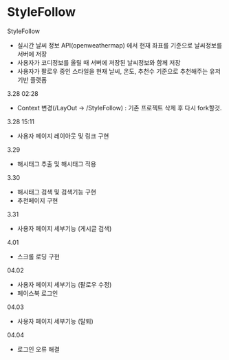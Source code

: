 # StyleFollow
StyleFollow
- 실시간 날씨 정보 API(openweathermap) 에서 현재 좌표를 기준으로 날씨정보를 서버에 저장
- 사용자가 코디정보를 올릴 때 서버에 저장된 날씨정보와 함께 저장
- 사용자가 팔로우 중인 스타일을 현재 날씨, 온도, 추천수 기준으로 추천해주는 유저 기반 플랫폼

3.28 02:28
 - Context 변경(/LayOut -> /StyleFollow) : 기존 프로젝트 삭제 후 다시 fork할것.
 
3.28 15:11
 - 사용자 페이지 레이아웃 및 링크 구현
 
3.29
 - 해시태그 추출 및 해시태그 적용
 
3.30
 - 해시태그 검색 및 검색기능 구현
 - 추천페이지 구현
 
3.31
 - 사용자 페이지 세부기능 (게시글 검색)
 
4.01
 - 스크롤 로딩 구현
 
04.02
 - 사용자 페이지 세부기능 (팔로우 수정)
 - 페이스북 로그인
 
04.03
 - 사용자 페이지 세부기능 (탈퇴)
 
04.04
 - 로그인 오류 해결